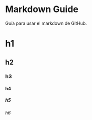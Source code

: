 # Markdown Guide
Guía para usar el markdown de GitHub.
# h1
## h2
### h3
#### h4
##### h5
###### h6
